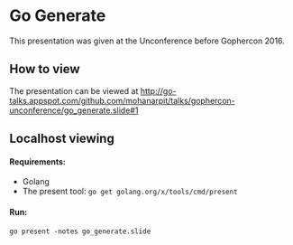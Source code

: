 # Go Generate

This presentation was given at the Unconference before Gophercon 2016.

## How to view

The presentation can be viewed at http://go-talks.appspot.com/github.com/mohanarpit/talks/gophercon-unconference/go_generate.slide#1

## Localhost viewing
#### Requirements:
* Golang
* The present tool: `go get golang.org/x/tools/cmd/present`

#### Run:

`
go present -notes go_generate.slide
`
